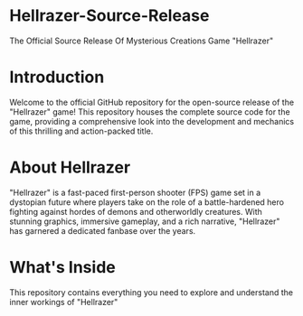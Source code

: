 # Hellrazer-Source-Release
The Official Source Release Of Mysterious Creations Game "Hellrazer"

# Introduction 
Welcome to the official GitHub repository for the open-source release of the "Hellrazer" game! This repository houses the complete source code for the game, providing a comprehensive look into the development and mechanics of this thrilling and action-packed title.

# About Hellrazer

"Hellrazer" is a fast-paced first-person shooter (FPS) game set in a dystopian future where players take on the role of a battle-hardened hero fighting against hordes of demons and otherworldly creatures. With stunning graphics, immersive gameplay, and a rich narrative, "Hellrazer" has garnered a dedicated fanbase over the years.

# What's Inside

This repository contains everything you need to explore and understand the inner workings of "Hellrazer"
